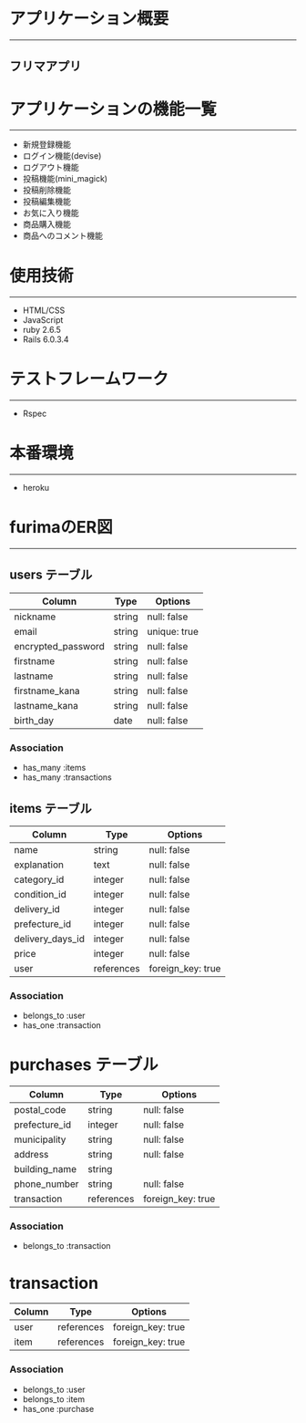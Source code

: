 # アプリケーション概要
___
## フリマアプリ


# アプリケーションの機能一覧
___
* 新規登録機能
* ログイン機能(devise)
* ログアウト機能
* 投稿機能(mini_magick)
* 投稿削除機能
* 投稿編集機能
* お気に入り機能
* 商品購入機能
* 商品へのコメント機能

# 使用技術
___
* HTML/CSS
* JavaScript
* ruby 2.6.5
* Rails 6.0.3.4

# テストフレームワーク
___
* Rspec

# 本番環境
___
* heroku

 




# furimaのER図
___

## users テーブル

| Column             | Type    | Options         |
|  --------          | ------  | -----------     |
| nickname           | string  | null: false     |
| email              | string  | unique: true    |
| encrypted_password | string  | null: false     |
| firstname          | string  | null: false     |
| lastname           | string  | null: false     |
| firstname_kana     | string  | null: false     |  
| lastname_kana      | string  | null: false     | 
| birth_day          | date    | null: false     |


### Association

- has_many :items
- has_many :transactions


## items テーブル

| Column           | Type       | Options            |
| ------           | ------     | -----------        |
| name             | string     | null: false        |
| explanation      | text       | null: false        |
| category_id      | integer    | null: false        |
| condition_id     | integer    | null: false        |
| delivery_id      | integer    | null: false        |
| prefecture_id    | integer    | null: false        |
| delivery_days_id | integer    | null: false        |
| price            | integer    | null: false        |
| user             | references | foreign_key: true  |


### Association

- belongs_to :user
- has_one :transaction


# purchases テーブル

| Column           | Type        | Options            |
| ------           | ------      | -----------        |
| postal_code      | string      | null: false        |
| prefecture_id    | integer     | null: false        |
| municipality     | string      | null: false        |
| address          | string      | null: false        |
| building_name    | string      |                    |
| phone_number     | string      | null: false        |
| transaction      | references  | foreign_key: true  |


### Association

- belongs_to :transaction

# transaction

| Column      | Type        | Options            |
| ------      | ------      | -----------        |
| user        | references  | foreign_key: true  |
| item        | references  | foreign_key: true  |



### Association

- belongs_to :user
- belongs_to :item
- has_one    :purchase
